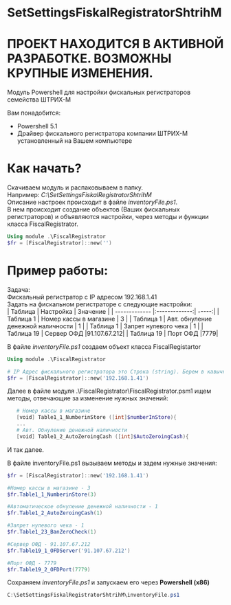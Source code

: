 # SetSettingsFiskalRegistratorShtrihM

# ПРОЕКТ НАХОДИТСЯ В АКТИВНОЙ РАЗРАБОТКЕ. ВОЗМОЖНЫ КРУПНЫЕ ИЗМЕНЕНИЯ.

Модуль Powershell для настройки фискальных регистраторов семейства ШТРИХ-М

Вам понадобится:

  - Powershell 5.1
  - Драйвер фискального регистратора компании ШТРИХ-М установленный на Вашем компьютере

# Как начать?

Скачиваем модуль и распаковываем в папку.  
Например: *C:\SetSettingsFiskalRegistratorShtrihM*  
Описание настроек происходит в файле *inventoryFile.ps1*.  
В нем происходит создание объектов (Ваших фискальных регистраторов) и объявляются настройки, через методы и функции класса FiscalRegistrator.

```powershell
Using module .\FiscalRegistrator
$fr = [FiscalRegistrator]::new('')
```
 # Пример работы:
 Задача:  
 Фискальный регистратор с IP адресом 192.168.1.41  
 Задать на фискальном регистраторе с следующие настройки:  
| Таблица       | Настройка                       | Значение  |
| ------------- |:-------------:|                       -----:|
| Таблица 1  | Номер кассы в магазине             | 3 |
| Таблица 1  | Авт. обнуление денежной наличности | 1 |
| Таблица 1  | Запрет нулевого чека               | 1 |
| Таблица 19 | Сервер ОФД                         |91.107.67.212|
| Таблица 19 | Порт ОФД                           |7779|

 В файле *inventoryFile.ps1* создаем объект класса FiscalRegistartor
 
 ```powershell
Using module .\FiscalRegistrator

# IP Адрес фискального регистратора это Строка (string). Берем в кавычки.
$fr = [FiscalRegistrator]::new('192.168.1.41') 
```

Далее в файле модуля .\FiscalRegistrator\FiscalRegistrator.psm1 ищем методы, отвечающие за изменение нужных значений:

 ```powershell
    # Номер кассы в магазине
    [void] Table1_1_NumberinStore ([int]$numberInStore){
    ...
    # Авт. Обнуление денежной наличности
    [void] Table1_2_AutoZeroingCash ([int]$AutoZeroingCash){
```
И так далее.

В файле inventoryFile.ps1 вызываем методы и задем нужные значения:

 ```powershell
$fr = [FiscalRegistrator]::new('192.168.1.41') 

#Номер кассы в магазине - 3
$fr.Table1_1_NumberinStore(3)

#Автоматическое обнуление денежной наличности - 1
$fr.Table1_2_AutoZeroingCash(1)

#Запрет нулевого чека - 1
$fr.Table1_23_BanZeroCheck(1)

#Сервер ОФД - 91.107.67.212
$fr.Table19_1_OFDServer('91.107.67.212')

#Порт ОФД - 7779
$fr.Table19_2_OFDPort(7779)
```

Сохраняем *inventoryFile.ps1* и запускаем его через **Powershell (x86)**

 ```powershell
 C:\SetSettingsFiskalRegistratorShtrihM\inventoryFile.ps1
 ```
 